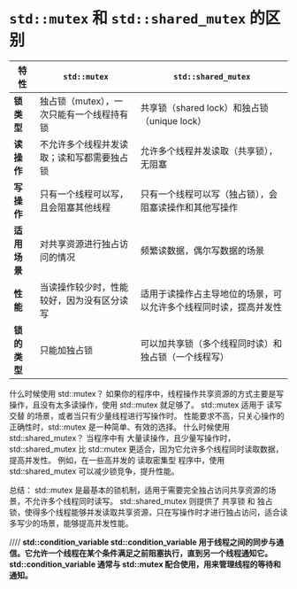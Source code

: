 # `std::mutex` 和 `std::shared_mutex` 的区别

| 特性       | `std::mutex`                                | `std::shared_mutex`                           |
|------------|--------------------------------------------|----------------------------------------------|
| **锁类型**  | 独占锁（mutex），一次只能有一个线程持有锁 | 共享锁（shared lock）和独占锁（unique lock） |
| **读操作**  | 不允许多个线程并发读取；读和写都需要独占锁 | 允许多个线程并发读取（共享锁），无阻塞    |
| **写操作**  | 只有一个线程可以写，且会阻塞其他线程     | 只有一个线程可以写（独占锁），会阻塞读操作和其他写操作 |
| **适用场景**| 对共享资源进行独占访问的情况             | 频繁读数据，偶尔写数据的场景               |
| **性能**    | 当读操作较少时，性能较好，因为没有区分读写  | 适用于读操作占主导地位的场景，可以允许多个线程同时读，提高并发性 |
| **锁的类型**| 只能加独占锁                              | 可以加共享锁（多个线程同时读）和独占锁（一个线程写） |



什么时候使用 std::mutex？
如果你的程序中，线程操作共享资源的方式主要是写操作，且没有太多读操作，使用 std::mutex 就足够了。
std::mutex 适用于 读写交替 的场景，或者当只有少量线程进行写操作时。
性能要求不高，只关心操作的正确性时，std::mutex 是一种简单、有效的选择。
什么时候使用 std::shared_mutex？
当程序中有 大量读操作，且少量写操作时，std::shared_mutex 比 std::mutex 更适合，因为它允许多个线程同时读取数据，提高并发性。
例如，在一些高并发的 读取密集型 程序中，使用 std::shared_mutex 可以减少锁竞争，提升性能。

总结：
std::mutex 是最基本的锁机制，适用于需要完全独占访问共享资源的场景，不允许多个线程同时读写。
std::shared_mutex 则提供了 共享锁 和 独占锁，使得多个线程能够并发读取共享资源，只在写操作时才进行独占访问，适合读多写少的场景，能够提高并发性能。


////
**std::condition_variable
std::condition_variable 用于线程之间的同步与通信。它允许一个线程在某个条件满足之前阻塞执行，直到另一个线程通知它。
std::condition_variable 通常与 std::mutex 配合使用，用来管理线程的等待和通知。**
